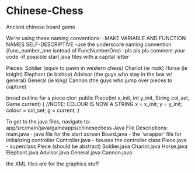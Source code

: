 # Chinese-Chess
Ancient chinese board game

We're using these naming conventions:
-MAKE VARIABLE AND FUNCTION NAMES SELF-DESCRIPTIVE
-use the underscore naming convention (func_number_one isntead of FuncNumberOne)
-pls pls pls comment your code
-if possible start java files with a capital letter

Pieces:
Soldier (equiv to pawn in western chess)
Chariot (ie rook)
Horse (ie knight)
Elephant (ie bishop)
Advisor (the guys who stay in the box w/ general)
General (ie king)
Cannon (the guys who jump over pieces to capture)

broad outline for a piece ctor:
public Piece(int x_init, int y_init, String col_set, Game current) { //NOTE: COLOUR IS NOW A STRING
  x = x_init;
  y = y_init;
  colour = col_set;
  g = current;
}

To get to the java files, navigate to: app/src/main/java/gameapps/chinesechess
Java File Descriptions:
main.java - java file for the start screen
Board.java - the 'wrapper' file for initializing controller
Controller.java - houses the controller class
Piece.java - superclass Piece (should be abstract)
Soldier.java
Chariot.java
Horse.java
Elephant.java
Advisor.java
General.java
Cannon.java

the XML files are for the graphics stuff
